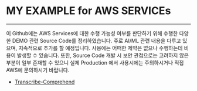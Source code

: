<h1 id="my-aws-example">MY EXAMPLE for AWS SERVICEs</h1>

---

<p>이 Github에는 AWS Services에 대한 수행 가능성 여부를 판단하기 위해 수행한 다양한 DEMO 관련 Source Code를 정리하였습니다. 주로 AI/ML 관련 내용을 다루고 있으며, 지속적으로 추가를 할 예정입니다. 사용에는 어떠한 제약은 없으나 수행하는데 비용이 발생할 수 있습니다. 또한, Source Code 개발 시 보안 관점으로는 고려하지 않은 부분이 일부 존재할 수 있으니 실제 Production 에서 사용시에는 주의하시거나 직접 AWS에 문의하시기 바랍니다.</p>

- [Transcribe-Comprehend](#./Transcribe-Comprehend/README.md)
